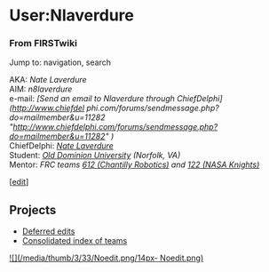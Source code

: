 # User:Nlaverdure

### From FIRSTwiki

Jump to: navigation, search

AKA: _Nate Laverdure_  
AIM: _n8laverdure_  
e-mail: _[Send an email to Nlaverdure through ChiefDelphi](http://www.chiefdel
phi.com/forums/sendmessage.php?do=mailmember&u=11282
"http://www.chiefdelphi.com/forums/sendmessage.php?do=mailmember&u=11282" )_  
ChiefDelphi: _[Nate
Laverdure](http://www.chiefdelphi.com/forums/member.php?u=11282
"http://www.chiefdelphi.com/forums/member.php?u=11282" )_  
Student: _[Old Dominion University](http://www.odu.edu "http://www.odu.edu" )
(Norfolk, VA)_  
Mentor: _FRC teams [612 (Chantilly
Robotics)](http://www.chantillyrobotics.com/
"http://www.chantillyrobotics.com/" ) and [122 (NASA
Knights)](http://www.team122.org/ "http://www.team122.org/" )_  

[[edit](/index.php?title=User:Nlaverdure&action=edit&section=1 "Edit section:
Projects" )]

## Projects

  * [Deferred edits](/index.php?title=User:Nlaverdure/DeferredEdits&action=edit "User:Nlaverdure/DeferredEdits" )
  * [Consolidated index of teams](/index.php?title=User:Nlaverdure/Consolidated_index_of_teams&action=edit "User:Nlaverdure/Consolidated index of teams" )

[![](/media/thumb/3/33/Noedit.png/14px-
Noedit.png)](/index.php/Image:Noedit.png "" )

